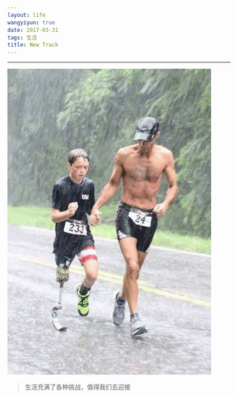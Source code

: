 ```yaml
---
layout: life
wangyiyun: true
date: 2017-03-31
tags: 生活
title: New Track
---
```


*************


![三月你好](/life/2017/2017res/2017-03-31.jpg)

>生活充满了各种挑战，值得我们去迎接
